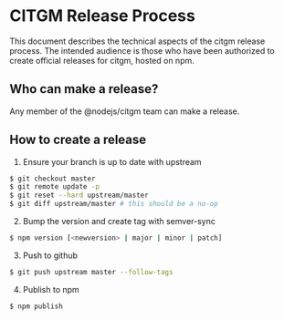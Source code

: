 # CITGM Release Process

This document describes the technical aspects of the citgm release process. The
intended audience is those who have been authorized to create official releases
for citgm, hosted on npm.

## Who can make a release?

Any member of the @nodejs/citgm team can make a release.

## How to create a release

1. Ensure your branch is up to date with upstream

```bash
$ git checkout master
$ git remote update -p
$ git reset --hard upstream/master
$ git diff upstream/master # this should be a no-op
```

2. Bump the version and create tag with semver-sync

```bash
$ npm version [<newversion> | major | minor | patch]
```

3. Push to github

```bash
$ git push upstream master --follow-tags
```

4. Publish to npm

```bash
$ npm publish
```
